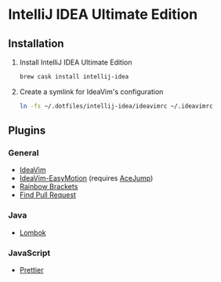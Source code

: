 # IntelliJ IDEA Ultimate Edition

## Installation

1. Install IntelliJ IDEA Ultimate Edition

    ```sh
    brew cask install intellij-idea
    ```
1. Create a symlink for IdeaVim's configuration

    ``` sh
    ln -fs ~/.dotfiles/intellij-idea/ideavimrc ~/.ideavimrc
    ```

## Plugins

### General

- [IdeaVim](https://plugins.jetbrains.com/plugin/164-ideavim)
- [IdeaVim-EasyMotion](https://plugins.jetbrains.com/plugin/13360-ideavim-easymotion)
  (requires [AceJump](https://plugins.jetbrains.com/plugin/7086-acejump))
- [Rainbow Brackets](https://plugins.jetbrains.com/plugin/10080-rainbow-brackets)
- [Find Pull Request](https://plugins.jetbrains.com/plugin/8262-find-pull-request)

### Java

- [Lombok](https://plugins.jetbrains.com/plugin/6317-lombok)

### JavaScript

- [Prettier](https://plugins.jetbrains.com/plugin/10456-prettier)
